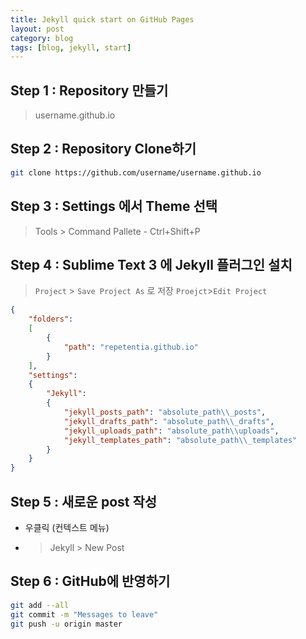 ```yaml
---
title: Jekyll quick start on GitHub Pages
layout: post
category: blog
tags: [blog, jekyll, start]
---
```

## Step 1 : Repository 만들기
> username.github.io

## Step 2 : Repository Clone하기
   ```bash
   git clone https://github.com/username/username.github.io
   ```

## Step 3 : Settings 에서 Theme 선택
> Tools > Command Pallete - Ctrl+Shift+P

## Step 4 : Sublime Text 3 에 Jekyll 플러그인 설치
> ``Project`` > ``Save Project As`` 로 저장
> ``Proejct``>``Edit Project``

```json
{
	"folders":
	[
		{
			"path": "repetentia.github.io"
		}
	],
    "settings":
    {
        "Jekyll":
        {
            "jekyll_posts_path": "absolute_path\\_posts",
            "jekyll_drafts_path": "absolute_path\\_drafts",
            "jekyll_uploads_path": "absolute_path\\uploads",
            "jekyll_templates_path": "absolute_path\\_templates"
        }
    }
}

```

## Step 5 : 새로운 post 작성
 - 우클릭 (컨텍스트 메뉴)
 - > Jekyll > New Post

## Step 6 : GitHub에 반영하기
```bash
git add --all
git commit -m "Messages to leave"
git push -u origin master
```

